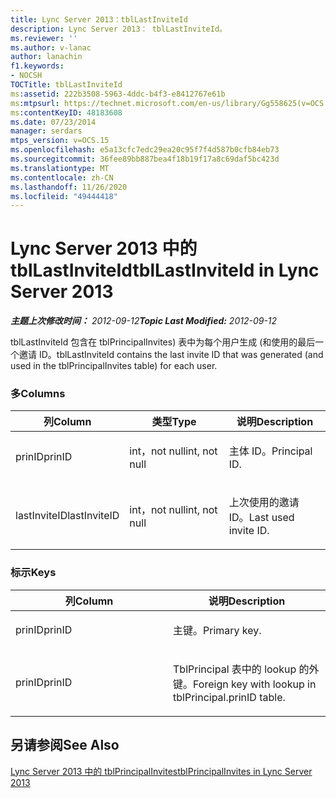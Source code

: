 ```yaml
---
title: Lync Server 2013：tblLastInviteId
description: Lync Server 2013： tblLastInviteId。
ms.reviewer: ''
ms.author: v-lanac
author: lanachin
f1.keywords:
- NOCSH
TOCTitle: tblLastInviteId
ms:assetid: 222b3508-5963-4ddc-b4f3-e8412767e61b
ms:mtpsurl: https://technet.microsoft.com/en-us/library/Gg558625(v=OCS.15)
ms:contentKeyID: 48183608
ms.date: 07/23/2014
manager: serdars
mtps_version: v=OCS.15
ms.openlocfilehash: e5a13cfc7edc29ea20c95f7f4d587b0cfb84eb73
ms.sourcegitcommit: 36fee89bb887bea4f18b19f17a8c69daf5bc423d
ms.translationtype: MT
ms.contentlocale: zh-CN
ms.lasthandoff: 11/26/2020
ms.locfileid: "49444418"
---
```

# <a name="tbllastinviteid-in-lync-server-2013"></a><span data-ttu-id="183e6-103">Lync Server 2013 中的 tblLastInviteId</span><span class="sxs-lookup"><span data-stu-id="183e6-103">tblLastInviteId in Lync Server 2013</span></span>

<div data-xmlns="http://www.w3.org/1999/xhtml">

<div class="topic" data-xmlns="http://www.w3.org/1999/xhtml" data-msxsl="urn:schemas-microsoft-com:xslt" data-cs="https://msdn.microsoft.com/">

<div data-asp="https://msdn2.microsoft.com/asp">



</div>

<div id="mainSection">

<div id="mainBody"><span data-ttu-id="183e6-104">

<span> </span></span><span class="sxs-lookup"><span data-stu-id="183e6-104">

<span> </span></span></span>

<span data-ttu-id="183e6-105">_**主题上次修改时间：** 2012-09-12_</span><span class="sxs-lookup"><span data-stu-id="183e6-105">_**Topic Last Modified:** 2012-09-12_</span></span>

<span data-ttu-id="183e6-106">tblLastInviteId 包含在 tblPrincipalInvites) 表中为每个用户生成 (和使用的最后一个邀请 ID。</span><span class="sxs-lookup"><span data-stu-id="183e6-106">tblLastInviteId contains the last invite ID that was generated (and used in the tblPrincipalInvites table) for each user.</span></span>

### <a name="columns"></a><span data-ttu-id="183e6-107">多</span><span class="sxs-lookup"><span data-stu-id="183e6-107">Columns</span></span>

<table>
<colgroup>
<col style="width: 33%" />
<col style="width: 33%" />
<col style="width: 33%" />
</colgroup>
<thead>
<tr class="header">
<th><span data-ttu-id="183e6-108">列</span><span class="sxs-lookup"><span data-stu-id="183e6-108">Column</span></span></th>
<th><span data-ttu-id="183e6-109">类型</span><span class="sxs-lookup"><span data-stu-id="183e6-109">Type</span></span></th>
<th><span data-ttu-id="183e6-110">说明</span><span class="sxs-lookup"><span data-stu-id="183e6-110">Description</span></span></th>
</tr>
</thead>
<tbody>
<tr class="odd">
<td><p><span data-ttu-id="183e6-111">prinID</span><span class="sxs-lookup"><span data-stu-id="183e6-111">prinID</span></span></p></td>
<td><p><span data-ttu-id="183e6-112">int，not null</span><span class="sxs-lookup"><span data-stu-id="183e6-112">int, not null</span></span></p></td>
<td><p><span data-ttu-id="183e6-113">主体 ID。</span><span class="sxs-lookup"><span data-stu-id="183e6-113">Principal ID.</span></span></p></td>
</tr>
<tr class="even">
<td><p><span data-ttu-id="183e6-114">lastInviteID</span><span class="sxs-lookup"><span data-stu-id="183e6-114">lastInviteID</span></span></p></td>
<td><p><span data-ttu-id="183e6-115">int，not null</span><span class="sxs-lookup"><span data-stu-id="183e6-115">int, not null</span></span></p></td>
<td><p><span data-ttu-id="183e6-116">上次使用的邀请 ID。</span><span class="sxs-lookup"><span data-stu-id="183e6-116">Last used invite ID.</span></span></p></td>
</tr>
</tbody>
</table>


### <a name="keys"></a><span data-ttu-id="183e6-117">标示</span><span class="sxs-lookup"><span data-stu-id="183e6-117">Keys</span></span>

<table>
<colgroup>
<col style="width: 50%" />
<col style="width: 50%" />
</colgroup>
<thead>
<tr class="header">
<th><span data-ttu-id="183e6-118">列</span><span class="sxs-lookup"><span data-stu-id="183e6-118">Column</span></span></th>
<th><span data-ttu-id="183e6-119">说明</span><span class="sxs-lookup"><span data-stu-id="183e6-119">Description</span></span></th>
</tr>
</thead>
<tbody>
<tr class="odd">
<td><p><span data-ttu-id="183e6-120">prinID</span><span class="sxs-lookup"><span data-stu-id="183e6-120">prinID</span></span></p></td>
<td><p><span data-ttu-id="183e6-121">主键。</span><span class="sxs-lookup"><span data-stu-id="183e6-121">Primary key.</span></span></p></td>
</tr>
<tr class="even">
<td><p><span data-ttu-id="183e6-122">prinID</span><span class="sxs-lookup"><span data-stu-id="183e6-122">prinID</span></span></p></td>
<td><p><span data-ttu-id="183e6-123">TblPrincipal 表中的 lookup 的外键。</span><span class="sxs-lookup"><span data-stu-id="183e6-123">Foreign key with lookup in tblPrincipal.prinID table.</span></span></p></td>
</tr>
</tbody>
</table>


<div>

## <a name="see-also"></a><span data-ttu-id="183e6-124">另请参阅</span><span class="sxs-lookup"><span data-stu-id="183e6-124">See Also</span></span>


[<span data-ttu-id="183e6-125">Lync Server 2013 中的 tblPrincipalInvites</span><span class="sxs-lookup"><span data-stu-id="183e6-125">tblPrincipalInvites in Lync Server 2013</span></span>](lync-server-2013-tblprincipalinvites.md)  
  

<span data-ttu-id="183e6-126"></div>

</div>

<span> </span>

</div>

</div>

</span><span class="sxs-lookup"><span data-stu-id="183e6-126"></div>

</div>

<span> </span>

</div>

</div>

</span></span></div>

